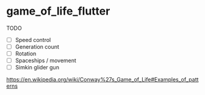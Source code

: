 # game_of_life_flutter

TODO

- [ ] Speed control
- [ ] Generation count
- [ ] Rotation
- [ ] Spaceships / movement
- [ ] Simkin glider gun

https://en.wikipedia.org/wiki/Conway%27s_Game_of_Life#Examples_of_patterns